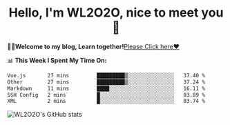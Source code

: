 <h1 align = "center">Hello, I'm WL2O2O, nice to meet you 👋</h1>

🧑‍💻**Welcome to my blog, Learn together!**[Please Click here❤️](https://wl2o2o.github.io)

📊 **This Week I Spent My Time On:**
<!--START_SECTION:waka-->

```txt
Vue.js       27 mins         █████████▒░░░░░░░░░░░░░░░   37.40 %
Other        27 mins         █████████▒░░░░░░░░░░░░░░░   37.24 %
Markdown     11 mins         ████░░░░░░░░░░░░░░░░░░░░░   16.11 %
SSH Config   2 mins          █░░░░░░░░░░░░░░░░░░░░░░░░   03.89 %
XML          2 mins          █░░░░░░░░░░░░░░░░░░░░░░░░   03.74 %
```

<!--END_SECTION:waka-->

![WL2O2O's GitHub stats](https://github-readme-stats.vercel.app/api?username=wl2o2o&show_icons=true)


<!--
**WL2O2O/WL2O2O** is a ✨ _special_ ✨ repository because its `README.md` (this file) appears on your GitHub profile.

Here are some ideas to get you started:

- 🔭 I’m currently working on ...
- 🌱 I’m currently learning ...
- 👯 I’m looking to collaborate on ...
- 🤔 I’m looking for help with ...
- 💬 Ask me about ...
- 📫 How to reach me: ...
- 😄 Pronouns: ...
- ⚡ Fun fact: ...
-->
